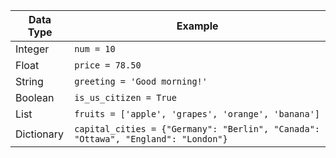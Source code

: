 | Data Type     | Example           |
|---------------|-------------------|
| Integer       | `num = 10`        |
| Float         | `price = 78.50`  |
| String        | `greeting = 'Good morning!'` |
| Boolean       | `is_us_citizen = True` |
| List          | `fruits = ['apple', 'grapes', 'orange', 'banana']` |
| Dictionary    | `capital_cities = {"Germany": "Berlin", "Canada": "Ottawa", "England": "London"}` |


